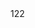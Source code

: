 
<script setup lang="ts">
// import DyVirtualTable from 'vitepress/theme'
// import DyVirtualTable from 'dy-virtual-table'
// import 'dy-virtual-table/dist/style.css'
import { ref } from 'vue'

const tHeaderConfig = ref([
  {
    label: '姓名1',
    prop: 'name',
    align: 'left',
    width: 100
  },
  {
    label: '性别2',
    prop: 'sex',
    align: 'right',
    width: 100
  },
  {
    label: '年龄3',
    prop: 'age',
    align: 'center',
    width: 100
  },
  {
    label: '地址4',
    prop: 'address',
    width: 260
  },
  {
    label: '职业5',
    prop: 'duty',
    width: 100
  },
  {
    label: '单位6',
    prop: 'unit',
    width: 80
  },
  {
    label: '日期7',
    prop: 'date7',
    width: 100
  },
  {
    label: '日期8',
    prop: 'date8',
    width: 80
  },
  {
    label: '地址9',
    prop: 'address9',
    width: 260
  },
  {
    label: '职业10',
    prop: 'duty10',
    width: 100
  },
  {
    label: '单位11',
    prop: 'unit11',
    width: 80
  },
  {
    label: '日期12',
    prop: 'date12',
    width: 100
  },
  {
    label: '日期13',
    prop: 'date13',
    width: 80
  },
  {
    label: '地址14',
    prop: 'address14',
    width: 260
  },
  {
    label: '职业15',
    prop: 'duty15',
    width: 100
  },
  {
    label: '单位16',
    prop: 'unit16',
    width: 80
  },
  {
    label: '日期17',
    prop: 'date17',
    width: 100
  },
  {
    label: '日期18',
    prop: 'date18',
    width: 80
  },
  {
    label: '地址19',
    prop: 'address19',
    width: 260
  },
  {
    label: '职业20',
    prop: 'duty20',
    width: 100
  },
  {
    label: '姓名21',
    prop: 'name21',
    width: 100
  },
  {
    label: '性别22',
    prop: 'sex22',
    width: 100
  },
  {
    label: '年龄23',
    prop: 'age23',
    width: 100
  },
  {
    label: '地址24',
    prop: 'address24',
    width: 260
  },
  {
    label: '职业25',
    prop: 'duty25',
    width: 100
  },
  {
    label: '单位26',
    prop: 'unit26',
    width: 80
  },
  {
    label: '日期27',
    prop: 'date27',
    width: 100
  },
  {
    label: '日期28',
    prop: 'date28',
    width: 80
  },
  {
    label: '地址29',
    prop: 'address29',
    width: 260
  },
  {
    label: '职业30',
    prop: 'duty30',
    width: 100
  },
  {
    label: '姓名31',
    prop: 'name31',
    width: 100
  },
  {
    label: '性别32',
    prop: 'sex32',
    width: 100
  },
  {
    label: '年龄33',
    prop: 'age33',
    width: 100
  }
])

const tableData = ref([
  {
    name: 'clying1',
    sex32: '女',
    sex: '女',
    age: '1',
    duty: ';;;;;;;',
    unit: '6',
    date7: 'date7',
    date8: 'date8',
    address9: 'address9',
    duty10: 'duty10',
    unit11: 'unit11',
    date12: 'date12',
    date13: '01/01/13',
    address14: 'address14address14',
    duty15: 'hhh15',
    unit16: 'unit16',
    date17: 'date17',
    date18: 'date18',
    address19: 'address19',
    duty20: 'duty20',
    name21: 'name21',
    sex22: 'sex22',
    age23: 'age23',
    address24: 'address24address24address24address24',
    duty25: 'duty25',
    unit26: 'unit26',
    date27: 'date27',
    date28: 'date28',
    address29: 'address29',
    duty30: 'hhh30',
    age33: 'hhh30age33',
    name31: 'clying1name31',
    address: '上海市青浦区华新镇'
  },
  {
    name: '第二',
    sex: '女',
    sex32: '女',
    age: '2',
    unit16: 'unit16',
    date17: 'date17',
    date18: 'date18',
    address19: 'address19',
    duty20: '2duty20',
    name21: '2name21',
    sex22: '2sex22',
    age23: '2age23',
    address24: '2address24address24address24address24',
    duty25: '2duty25',
    unit26: '2unit26',
    date27: 'date27',
    date28: '2date28',
    address29: 'address29',
    duty30: '2hhh30',
    age33: '2hhh30age33',
    address: '上海市青浦区华新镇'
  },
  {
    name: 'deng',
    sex: '女',
    sex32: '女',
    age: '3',
    address: '2'
  },
  {
    name: 'clying',
    sex: '女',
    sex32: '女',
    age: '4',
    duty15: '4duty15',
    address: '上海市青浦区华新镇朱长村'
  },
  {
    name: 'Mark',
    sex: '男',
    sex32: '女',
    age: '5',
    address: '上海市青浦区华新镇'
  },
  {
    name: 'join',
    sex: '男',
    sex32: '女',
    age: '6',
    address:
      '上海市青浦区华新镇朱长村花之路上海市青浦区华新镇朱长村花之路上海市青浦区华新镇朱长村花之路上海市青浦区华新镇朱长村花之路'
  },
  {
    name: 'Mark',
    sex: '男',
    age: '7',
    address: '上海市青浦区华新镇'
  },
  {
    name: 'join',
    sex: '男',
    age: '8',
    address:
      '上海市青浦区华新镇朱长村花之路上海市青浦区华新镇朱长村花之路上海市青浦区华新镇朱长村花之路上海市青浦区华新镇朱长村花之路'
  },
  {
    name: 'join',
    sex: '男',
    sex32: '女',
    age: '9',
    address:
      '上海市青浦区华新镇朱长村花之路上海市青浦区华新镇朱长村花之路上海市青浦区华新镇朱长村花之路上海市青浦区华新镇朱长村花之路'
  },
  {
    name: 'Mark',
    sex: '男',
    sex32: '女',
    age: '10',
    address: '上海市青浦区华新镇'
  },
  {
    name: 'Mark',
    sex: '男',
    sex32: '女',
    age: '11',
    address: '上海市青浦区华新镇'
  },
  {
    name: 'join',
    sex: '男',
    sex32: '女',
    age: '12',
    address:
      '上海市青浦区华新镇朱长村花之路上海市青浦区华新镇朱长村花之路上海市青浦区华新镇朱长村花之路上海市青浦区华新镇朱长村花之路'
  },
  {
    name: 'deng',
    sex: '女',
    sex32: '女',
    age: '13',
    address: '上海市青浦区华新镇上海市青浦区华新镇上海市青浦区华新镇上海市青浦区华新镇'
  },
  {
    name: 'clying',
    sex: '女',
    age: '14',
    address: '上海市青浦区华新镇朱长村'
  },
  {
    name: 'Mark',
    sex: '男',
    age: '15',
    address: '上海市青浦区华新镇'
  },
  {
    name: 'join',
    sex: '男',
    age: '16',
    address:
      '上海市青浦区华新镇朱长村花之路上海市青浦区华新镇朱长村花之路上海市青浦区华新镇朱长村花之路上海市青浦区华新镇朱长村花之路'
  },
  {
    name: 'Mark',
    sex: '男',
    age: '17',
    address: '上海市青浦区华新镇'
  },
  {
    name: 'Mark',
    sex: '男',
    age: '18',
    address: '上海市青浦区华新镇'
  },
  {
    name: 'Mark',
    sex: '男',
    age: '19',
    address: '上海市青浦区华新镇'
  },
  {
    name: 'Mark',
    sex: '男',
    age: '20',
    address: '上海市青浦区华新镇'
  },
  {
    name: 'clying1',
    sex: '女',
    age: '21',
    address: '上海市青浦区华新镇'
  },
  {
    name: '第二',
    sex: '女',
    age: '22',
    address: '上海市青浦区华新镇'
  },
  {
    name: 'deng',
    sex: '女',
    age: '23',
    address: '上海市青浦区华新镇上海市青浦区华新镇上海市青浦区华新镇上海市青浦区华新镇'
  },
  {
    name: 'clying',
    sex: '女',
    age: '24',
    address: '上海市青浦区华新镇朱长村'
  },
  {
    name: 'Mark',
    sex: '男',
    age: '25',
    address: '上海市青浦区华新镇'
  },
  {
    name: 'join',
    sex: '男',
    age: '26',
    address:
      '上海市青浦区华新镇朱长村花之路上海市青浦区华新镇朱长村花之路上海市青浦区华新镇朱长村花之路上海市青浦区华新镇朱长村花之路'
  },
  {
    name: 'Mark',
    sex: '男',
    age: '27',
    address: '上海市青浦区华新镇'
  },
  {
    name: 'join',
    sex: '男',
    age: '28',
    address:
      '上海市青浦区华新镇朱长村花之路上海市青浦区华新镇朱长村花之路上海市青浦区华新镇朱长村花之路上海市青浦区华新镇朱长村花之路'
  },
  {
    name: 'join',
    sex: '男',
    age: '29',
    address:
      '上海市青浦区华新镇朱长村花之路上海市青浦区华新镇朱长村花之路上海市青浦区华新镇朱长村花之路上海市青浦区华新镇朱长村花之路'
  },
  {
    name: 'Mark',
    sex: '男',
    age: '30',
    address: '上海市青浦区华新镇'
  },
  {
    name: 'Mark',
    sex: '男',
    age: '31',
    address: '上海市青浦区华新镇'
  },
  {
    name: 'join',
    sex: '男',
    age: '32',
    address:
      '上海市青浦区华新镇朱长村花之路上海市青浦区华新镇朱长村花之路上海市青浦区华新镇朱长村花之路上海市青浦区华新镇朱长村花之路'
  },
  {
    name: 'deng',
    sex: '女',
    age: '33',
    address: '上海市青浦区华新镇上海市青浦区华新镇上海市青浦区华新镇上海市青浦区华新镇'
  },
  {
    name: 'clying',
    sex: '女',
    age: '34',
    address: '上海市青浦区华新镇朱长村'
  },
  {
    name: 'Mark',
    sex: '男',
    age: '35',
    address: '上海市青浦区华新镇'
  },
  {
    name: 'clying',
    sex: '女',
    age: '34',
    address: '上海市青浦区华新镇朱长村'
  },
  {
    name: 'Mark',
    sex: '男',
    age: '35',
    address: '上海市青浦区华新镇'
  }
])

</script>

<div>122</div>
<dy-virtual-table :border="false" :height="800" :data="tableData" :columns="tHeaderConfig"></dy-virtual-table>